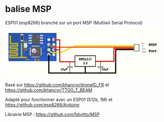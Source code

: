 # balise MSP

ESP01 (esp8266) branché sur un port MSP (Multiwii Serial Protocol)

![MSP schematic](https://raw.githubusercontent.com/f5soh/balise_MSP/master/balise_MSP_sch.png)

Basé sur https://github.com/khancyr/droneID_FR et https://github.com/khancyr/TTGO_T_BEAM
 
Adapté pour fonctionner avec un ESP01 (512k, 1M) et https://github.com/esp8266/Arduino

Librairie MSP : https://github.com/fdivitto/MSP


